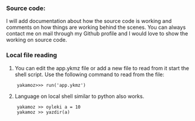 
### Source code:

I will add documentation about how the source code is working and comments on how things
are working behind the scenes. You can always contact me on mail through my Github profile and
I would love to show the working on source code.

### Local file reading

1. You can edit the app.ykmz file or add a new file to read from it start the shell script.
Use the following command to read from the file:

```
    yakamoz>>> run('app.ykmz')
```

2. Language on local shell similar to python also works.

```
    yakamoz >> oyleki a = 10
    yakamoz >> yazdir(a)
```

